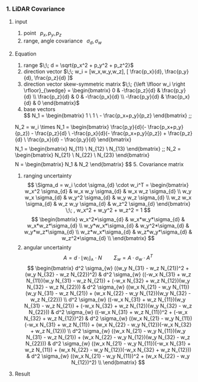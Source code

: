 ### 1. LiDAR Covariance

1. input
   1. point $\;\;p_x, p_y, p_z$
   2. range, angle covariance $\;\; \sigma_{d}, \sigma_{w}$
2. Equation
   1. range $\;\; d = \sqrt{p_x^2 + p_y^2 + p_z^2}$
   2. direction vector $\;\; w_i = [w_x,w_y,w_z], [ \frac{p_x}{d}, \frac{p_y}{d}, \frac{p_z}{d} ]$
   3. direction vector skew-symmetric matrix $\;\; {\left \lfloor w_i \right \rfloor}_{\wedge} = \begin{bmatrix} 0 & -\frac{p_z}{d} & \frac{p_y}{d} \\ \frac{p_z}{d} & 0 & -\frac{p_x}{d} \\ -\frac{p_y}{d} & \frac{p_x}{d} & 0 \end{bmatrix}$
   4. base vectors  
    $$
    N_1 = \begin{bmatrix} 1 \\ 1 \\ - \frac{p_x+p_y}{p_z} \end{bmatrix} \;\; 
    
    N_2 = w_i \times N_1 = \begin{bmatrix} \frac{p_y}{d}(- \frac{p_x+p_y}{p_z}) - \frac{p_z}{d} \\ -\frac{p_x}{d}(- \frac{p_x+p_y}{p_z}) + \frac{p_z}{d} \\ \frac{p_x}{d} - \frac{p_y}{d} \end{bmatrix}
    $$
    $$
        N_1 = \begin{bmatrix} N_{11} \\ N_{12} \\ N_{13} \end{bmatrix} \;\; N_2 = \begin{bmatrix} N_{21} \\ N_{22} \\ N_{23} \end{bmatrix}
    $$
    $$
        N = \begin{bmatrix} N_1 & N_2 \end{bmatrix}
    $$
   5. Covariance matrix
      1. ranging uncertainty
        $$
            \Sigma_d =  w_i \cdot \sigma_{d} \cdot w_i^T 
            = \begin{bmatrix}
                w_x^2  \sigma_{d} & w_x  w_y  \sigma_{d} & w_x  w_z  \sigma_{d} \\
                w_y  w_x  \sigma_{d} & w_y^2  \sigma_{d} & w_y  w_z  \sigma_{d} \\
                w_z  w_x  \sigma_{d} & w_z  w_y  \sigma_{d} & w_z^2  \sigma_{d}
            \end{bmatrix} 
            \;\;
            , w_x^2 + w_y^2 + w_z^2 = 1
        $$
        $$
            \begin{bmatrix}
            w_x^2*\sigma_{d} & w_x*w_y*\sigma_{d} & w_x*w_z*\sigma_{d} \\
            w_y*w_x*\sigma_{d} & w_y^2*\sigma_{d} & w_y*w_z*\sigma_{d} \\
            w_z*w_x*\sigma_{d} & w_z*w_y*\sigma_{d} & w_z^2*\sigma_{d} \\
            \end{bmatrix}
        $$
      2. angular uncertainty
        $$
            A = d \cdot {\left \lfloor w_i \right \rfloor}_{\wedge} \cdot N
            \qquad
            \Sigma_w = A \cdot \sigma_{w} \cdot A^T
        $$
        $$
            \begin{bmatrix}
                d^2  \sigma_{w} ((w_y N_{31} - w_z N_{21})^2 + (w_y N_{32} - w_z N_{22})^2) & d^2  \sigma_{w} ((-w_x N_{31} + w_z N_{11})(w_y N_{31} - w_z N_{21}) + (-w_x N_{32} + w_z N_{12})(w_y N_{32} - w_z N_{22})) & d^2  \sigma_{w} ((w_x N_{21} - w_y N_{11})(w_y N_{31} - w_z N_{21}) + (w_x N_{22} - w_y N_{12})(w_y N_{32} - w_z N_{22})) \\
                d^2  \sigma_{w} ((-w_x N_{31} + w_z N_{11})(w_y N_{31} - w_z N_{21}) + (-w_x N_{32} + w_z N_{12})(w_y N_{32} - w_z N_{22})) & d^2  \sigma_{w} ((-w_x N_{31} + w_z N_{11})^2 + (-w_x N_{32} + w_z N_{12})^2) & d^2  \sigma_{w} ((w_x N_{21} - w_y N_{11})(-w_x N_{31} + w_z N_{11}) + (w_x N_{22} - w_y N_{12})(-w_x N_{32} + w_z N_{12})) \\
                d^2  \sigma_{w} ((w_x N_{21} - w_y N_{11})(w_y N_{31} - w_z N_{21}) + (w_x N_{22} - w_y N_{12})(w_y N_{32} - w_z N_{22})) & d^2  \sigma_{w} ((w_x N_{21} - w_y N_{11})(-w_x N_{31} + w_z N_{11}) + (w_x N_{22} - w_y N_{12})(-w_x N_{32} + w_z N_{12})) & d^2  \sigma_{w} ((w_x N_{21} - w_y N_{11})^2 + (w_x N_{22} - w_y N_{12})^2) \\
            \end{bmatrix}
        $$

3. Result

        
